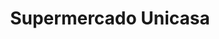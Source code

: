 ---
title: "Supermercado Unicasa"
url: /caracas/supermercado-unicasa-av-principal-de-la-hacienda/
shop: supermercado
---